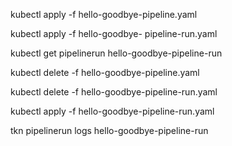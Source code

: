 kubectl  apply -f hello-goodbye-pipeline.yaml


kubectl apply -f hello-goodbye- pipeline-run.yaml

kubectl get pipelinerun hello-goodbye-pipeline-run

kubectl delete -f hello-goodbye-pipeline.yaml

kubectl delete -f hello-goodbye-pipeline-run.yaml

kubectl apply -f hello-goodbye-pipeline-run.yaml

tkn  pipelinerun logs hello-goodbye-pipeline-run